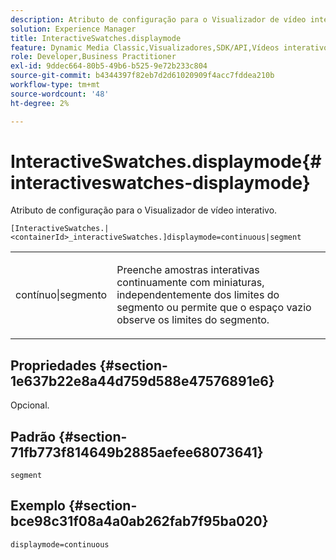 ```yaml
---
description: Atributo de configuração para o Visualizador de vídeo interativo.
solution: Experience Manager
title: InteractiveSwatches.displaymode
feature: Dynamic Media Classic,Visualizadores,SDK/API,Vídeos interativos
role: Developer,Business Practitioner
exl-id: 9ddec664-80b5-49b6-b525-9e72b233c804
source-git-commit: b4344397f82eb7d2d61020909f4acc7fddea210b
workflow-type: tm+mt
source-wordcount: '48'
ht-degree: 2%

---
```


# InteractiveSwatches.displaymode{#interactiveswatches-displaymode}

Atributo de configuração para o Visualizador de vídeo interativo.

`[InteractiveSwatches.|<containerId>_interactiveSwatches.]displaymode=continuous|segment`

<table id="table_441553CD34C94A58A9D7CBF772DEDDB6"> 
 <tbody> 
  <tr> 
   <td colname="col1"> <p> <span class="codeph"> contínuo|segmento</span> </p> </td> 
   <td colname="col2"> <p> Preenche amostras interativas continuamente com miniaturas, independentemente dos limites do segmento ou permite que o espaço vazio observe os limites do segmento. </p> </td> 
  </tr> 
 </tbody> 
</table>

## Propriedades {#section-1e637b22e8a44d759d588e47576891e6}

Opcional.

## Padrão {#section-71fb773f814649b2885aefee68073641}

`segment`

## Exemplo {#section-bce98c31f08a4a0ab262fab7f95ba020}

```
displaymode=continuous
```
